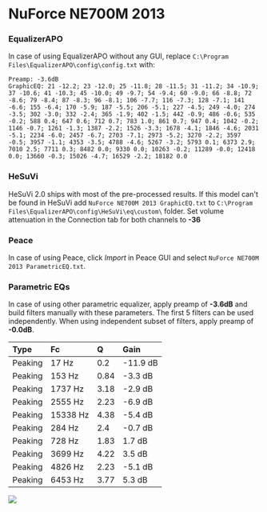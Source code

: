 # NuForce NE700M 2013

### EqualizerAPO
In case of using EqualizerAPO without any GUI, replace `C:\Program Files\EqualizerAPO\config\config.txt`
with:
```
Preamp: -3.6dB
GraphicEQ: 21 -12.2; 23 -12.0; 25 -11.8; 28 -11.5; 31 -11.2; 34 -10.9; 37 -10.6; 41 -10.3; 45 -10.0; 49 -9.7; 54 -9.4; 60 -9.0; 66 -8.8; 72 -8.6; 79 -8.4; 87 -8.3; 96 -8.1; 106 -7.7; 116 -7.3; 128 -7.1; 141 -6.6; 155 -6.4; 170 -5.9; 187 -5.5; 206 -5.1; 227 -4.5; 249 -4.0; 274 -3.5; 302 -3.0; 332 -2.4; 365 -1.9; 402 -1.5; 442 -0.9; 486 -0.6; 535 -0.2; 588 0.4; 647 0.6; 712 0.7; 783 1.0; 861 0.7; 947 0.4; 1042 -0.2; 1146 -0.7; 1261 -1.3; 1387 -2.2; 1526 -3.3; 1678 -4.1; 1846 -4.6; 2031 -5.1; 2234 -6.0; 2457 -6.7; 2703 -7.1; 2973 -5.2; 3270 -2.2; 3597 -0.5; 3957 -1.1; 4353 -3.5; 4788 -4.6; 5267 -3.2; 5793 0.1; 6373 2.9; 7010 2.5; 7711 0.3; 8482 0.0; 9330 0.0; 10263 -0.2; 11289 -0.0; 12418 0.0; 13660 -0.3; 15026 -4.7; 16529 -2.2; 18182 0.0
```

### HeSuVi
HeSuVi 2.0 ships with most of the pre-processed results. If this model can't be found in HeSuVi add
`NuForce NE700M 2013 GraphicEQ.txt` to `C:\Program Files\EqualizerAPO\config\HeSuVi\eq\custom\` folder.
Set volume attenuation in the Connection tab for both channels to **-36**

### Peace
In case of using Peace, click *Import* in Peace GUI and select `NuForce NE700M 2013 ParametricEQ.txt`.

### Parametric EQs
In case of using other parametric equalizer, apply preamp of **-3.6dB** and build filters manually
with these parameters. The first 5 filters can be used independently.
When using independent subset of filters, apply preamp of **-0.0dB**.

| Type    | Fc       |    Q | Gain     |
|:--------|:---------|:-----|:---------|
| Peaking | 17 Hz    | 0.2  | -11.9 dB |
| Peaking | 153 Hz   | 0.84 | -3.3 dB  |
| Peaking | 1737 Hz  | 3.18 | -2.9 dB  |
| Peaking | 2555 Hz  | 2.23 | -6.9 dB  |
| Peaking | 15338 Hz | 4.38 | -5.4 dB  |
| Peaking | 284 Hz   | 2.4  | -0.7 dB  |
| Peaking | 728 Hz   | 1.83 | 1.7 dB   |
| Peaking | 3699 Hz  | 4.22 | 3.5 dB   |
| Peaking | 4826 Hz  | 2.23 | -5.1 dB  |
| Peaking | 6453 Hz  | 3.77 | 5.3 dB   |

![](https://raw.githubusercontent.com/jaakkopasanen/AutoEq/master/results/innerfidelity/sbaf-serious/NuForce%20NE700M%202013/NuForce%20NE700M%202013.png)